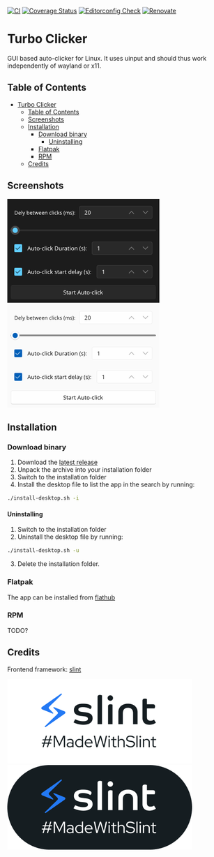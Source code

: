 [![CI](https://github.com/heathcliff26/turbo-clicker/actions/workflows/ci.yaml/badge.svg?event=push)](https://github.com/heathcliff26/turbo-clicker/actions/workflows/ci.yaml)
[![Coverage Status](https://coveralls.io/repos/github/heathcliff26/turbo-clicker/badge.svg)](https://coveralls.io/github/heathcliff26/turbo-clicker)
[![Editorconfig Check](https://github.com/heathcliff26/turbo-clicker/actions/workflows/editorconfig-check.yaml/badge.svg?event=push)](https://github.com/heathcliff26/turbo-clicker/actions/workflows/editorconfig-check.yaml)
[![Renovate](https://github.com/heathcliff26/turbo-clicker/actions/workflows/renovate.yaml/badge.svg)](https://github.com/heathcliff26/turbo-clicker/actions/workflows/renovate.yaml)

# Turbo Clicker

GUI based auto-clicker for Linux. It uses uinput and should thus work independently of wayland or x11.

## Table of Contents

- [Turbo Clicker](#turbo-clicker)
  - [Table of Contents](#table-of-contents)
  - [Screenshots](#screenshots)
  - [Installation](#installation)
    - [Download binary](#download-binary)
      - [Uninstalling](#uninstalling)
    - [Flatpak](#flatpak)
    - [RPM](#rpm)
  - [Credits](#credits)

## Screenshots

![](screenshots/window-dark.png#gh-dark-mode-only)
![](screenshots/window-light.png#gh-light-mode-only)

## Installation

### Download binary

1. Download the [latest release](https://github.com/heathcliff26/turbo-clicker/releases/latest)
2. Unpack the archive into your installation folder
3. Switch to the installation folder
4. Install the desktop file to list the app in the search by running:
```bash
./install-desktop.sh -i
```

#### Uninstalling

1. Switch to the installation folder
2. Uninstall the desktop file by running:
```bash
./install-desktop.sh -u
```
3. Delete the installation folder.

### Flatpak

The app can be installed from [flathub](https://github.com/flathub/io.github.heathcliff26.turbo-clicker)

### RPM
TODO?

## Credits

Frontend framework: [slint](https://slint.dev/)

![](img/MadeWithSlint-logo-dark.png#gh-dark-mode-only)
![](img/MadeWithSlint-logo-light.png#gh-light-mode-only)
